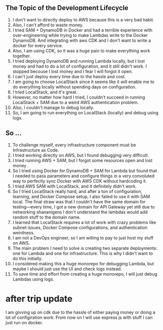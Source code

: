 ## The Topic of the Development Lifecycle

1. I don't want to directly deploy to AWS because this is a very bad habit.
2. Also, I can't afford to waste money.
3. I tried SAM + DynamoDB in Docker and had a terrible experience with over-engineering while trying to make Lambdas write to the Docker DynamoDB. And integrating with aws CDK and I don't want to write a docker for every service.
4. Also, I am using CDK, so it was a huge pain to make everything work together.
5. I tried deploying DynamoDB and running Lambda locally, but I lost money and had to do a lot of configuration, and it still didn't work. I stopped becouse I lost money and I fear I will forgot it open.
6. I can't just deploy every time due to the hassle and cost.
7. I am going to choose LocalStack since it seems like it will enable me to do everything locally without spending days on configuration.
8. I tried LocalStack, and it's great.
9. However, no matter how hard I tried, I couldn't succeed in running LocalStack + SAM due to a weird AWS authentication problem.
10. Also, I couldn't manage to debug locally.
11. So, I am going to run everything on LocalStack (locally) and debug using logs.

## So ...

1. To challenge myself, every infrastructure component must be Infrastructure as Code.
2. I tried working directly on AWS, but I found debugging very difficult.
3. I tried running AWS + SAM, but I forgot some resources open and lost money .
4. So I tried using Docker for DynamoDB + SAM for Lambda but found that I needed to pass parameters and configure things in a very convoluted way to perfectly sync Docker with AWS CDK without hardcoding it.
5. I tried AWS SAM with LocalStack, and it definitely didn't work.
6. So I tried LocalStack really hard, and after a ton of configuration, learning, and Docker Compose setup, I also failed to use it with SAM local. The final straw was that I couldn't have the same domain for testing—every time, I got a new domain for API Gateway yet still due to networking shananigens I don't understand the lambdas would add random stuff to the domain name.
7. I learned that LocalStack requires a lot of work with crazy problems like subnet issues, Docker Compose configurations, and authentication weirdness.
8. I am not a DevOps engineer, so I am willing to pay to just host my stuff on AWS.
9. The main problem I need to solve is creating two separate deployments: one for Lambda and one for infrastructure. This is why I didn't want to do this initially.
10. I considered making this a huge monorepo for debugging Lambda, but maybe I should just use the UI and check logs instead.
11. To save time and effort from creating a huge monorepo, I will just debug Lambdas using logs.

# after trip update

I am givving up on cdk due to the hassle of either paying money or doing a lot of configiration work. From now on I will use express js with stuff I can just run on docker.
